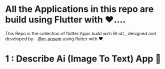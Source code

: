 # All the Applications in this repo are build using Flutter with ❤️....

This Repo is the collection of flutter Apps build wirh BLoC , designed and developed by - [@m-aqsam](https://github.com/m-aqsam) using flutter with ❤️.

# 1 : Describe Ai (Image To Text) App 📱
